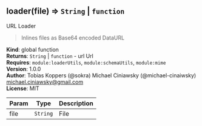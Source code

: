 <a name="loader"></a>

## loader(file) ⇒ <code>String</code> \| <code>function</code>
URL Loader

> Inlines files as Base64 encoded DataURL

**Kind**: global function  
**Returns**: <code>String</code> \| <code>function</code> - url Url  
**Requires**: <code>module:loaderUtils</code>, <code>module:schemaUtils</code>, <code>module:mime</code>  
**Version**: 1.0.0  
**Author**: Tobias Koppers (@sokra)
        Michael Ciniawsky (@michael-cinaiwsky) <michael.ciniawsky@gmail.com>  
**License**: MIT  

| Param | Type | Description |
| --- | --- | --- |
| file | <code>String</code> | File |


